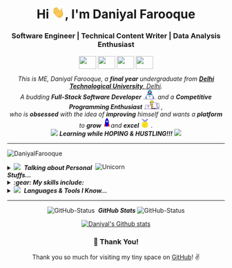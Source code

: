 <h1 align="center">Hi <img src="https://github.com/DaniyalFarooque/DaniyalFarooque/blob/master/Assets/Hi.gif" width="30px">, I'm Daniyal Farooque</h1>
<h3 align="center">Software Engineer | Technical Content Writer | Data Analysis Enthusiast</h3>
<p align="center">
  <a href="https://www.linkedin.com/in/daniyal-farooque-a831b7196/" target="blank"><img align="center" src="https://cdn.jsdelivr.net/npm/simple-icons@3.0.1/icons/linkedin.svg"  height="30" width="40" /></a>
  <a href="https://www.hackerrank.com/decodefreak" target="blank"><img align="center" src="https://cdn.jsdelivr.net/npm/simple-icons@3.0.1/icons/hackerrank.svg" height="30" width="40" /></a>
  <a href="https://auth.geeksforgeeks.org/user/danf7861/profile" target="blank"><img align="center" src="https://cdn.jsdelivr.net/npm/simple-icons@3.0.1/icons/geeksforgeeks.svg" height="30" width="40" /></a>
  <a href = "mailto: danfse049@gmail.com"><img align="center" src="https://simpleicons.org/icons/gmail.svg" height="30" width="40" /></a>
</p>

<p align="center">
  <em>
    This is ME, Daniyal Farooque, a <b>final year</b> undergraduate from <a href="http://dtu.ac.in/"> <b>Delhi Technological University</b>, Delhi</a>. <br>
    A budding <b>Full-Stack Software Developer</b> <img src="https://github.com/DaniyalFarooque/DaniyalFarooque/blob/master/Assets/Developer.gif" width="30px"> and a <b>Competitive Programming Enthusiast</b>&nbsp;<img src="https://github.com/DaniyalFarooque/DaniyalFarooque/blob/master/Assets/Designer.gif" width="36px">&nbsp,<br>who is <b>obsessed</b>
    with the idea of <b>improving</b> himself and wants a <b>platform</b> to 
    <b>grow</b> <img src="https://github.com/DaniyalFarooque/DaniyalFarooque/blob/master/Assets/Rocket.gif" width="18px">and 
    <b>excel</b> <img src="https://github.com/DaniyalFarooque/DaniyalFarooque/blob/master/Assets/Medal.gif" width="20px">&nbsp.
  </em> 
  <br>
  <img src="https://media.giphy.com/media/VgCDAzcKvsR6OM0uWg/giphy.gif" width="50" /> <b><i>Learning while HOPING & HUSTLING!!!</i></b> <img src="https://media.giphy.com/media/7j2hfyeVcDtf2/giphy.gif" width="50" />
</p>

<hr>

<p align="left"> <img src="https://komarev.com/ghpvc/?username=DaniyalFarooque&label=Profile%20views&color=0e75b6&style=flat" alt="DaniyalFarooque" /> </p>
<img align="right" width=300px alt="Unicorn" src="https://media.giphy.com/media/3ohs4BSacFKI7A717y/giphy.gif" />

<details>
  <summary>
    <img src="https://media.giphy.com/media/ObNTw8Uzwy6KQ/giphy.gif" width="30px">&nbsp;
    <i><strong>Talking about Personal Stuffs...</strong></i>
  </summary>

✔ Pronouns: ***He/His*** or ***TeamMaker***😉 <br>
✔ I’m currently learning **ReactJS** & **NodeJS**<br>
✔ I’m looking to collaborate with any **Open - Source contribution**<br>
✔ I regularly write articles on [GeeksforGeeks](https://auth.geeksforgeeks.org/user/danf7861/articles) <br>
✔ Ask me about anything, I am happy to help, only if the ball is in my court!😉<br>
</details>

<details>
  <summary>
    <i><strong>:gear: My skills include:</strong></i>
  </summary>

- **Languages**: `C`, `C++`, `Python`, `JavaScript`

- **Frontend**: `React`, `Redux`

- **Backend**: `Node.js`, `Express`, `Firebase`, `PHP`

- **Databases**: `MySQL`, `MongoDB`

<!-- - **Testing frameworks**: `Selenium`, `Jmeter`, `Locust` -->

<!-- - **Technical Practices**:  -->

</details>

<details>
  <summary>
    <img src="https://media.giphy.com/media/ObNTw8Uzwy6KQ/giphy.gif" width="30px">&nbsp;
    <i><strong>Languages & Tools I Know...</strong></i>
  </summary>
<p align="center">
  <code> <img height="50" src="https://raw.githubusercontent.com/devicons/devicon/master/icons/c/c-original.svg"> </code>
  <code> <img height="50" src="https://raw.githubusercontent.com/devicons/devicon/master/icons/cplusplus/cplusplus-original.svg"> </code>
  <code> <img height="50" src="https://github.com/DaniyalFarooque/DaniyalFarooque/blob/master/Assets//git.svg"> </code>
  <code> <img height="50" src="https://github.com/DaniyalFarooque/DaniyalFarooque/blob/master/Assets//linux-ar21.svg"> </code>
  <code> <img height="50" src="https://github.com/DaniyalFarooque/DaniyalFarooque/blob/master/Assets//mysql-ar21.svg"> </code>
  <code> <img height="50" src="https://cdn.jsdelivr.net/npm/simple-icons@3.0.1/icons/firebase.svg"> </code>
  <code> <img height="50" src="https://github.com/DaniyalFarooque/DaniyalFarooque/blob/master/Assets//mongodb-ar21.svg"> </code>
  <code> <img height="50" src="https://cdn.jsdelivr.net/npm/simple-icons@3.0.1/icons/php.svg"> </code>
  <code> <img height="50" src="https://raw.githubusercontent.com/devicons/devicon/master/icons/javascript/javascript-original.svg"> </code>
  <code> <img height="50" src="https://github.com/DaniyalFarooque/DaniyalFarooque/blob/master/Assets//html5.svg"> </code>
  <code> <img height="50" src="https://raw.githubusercontent.com/devicons/devicon/master/icons/css3/css3-original-wordmark.svg"> </code>
  <code> <img height="50" src="https://raw.githubusercontent.com/devicons/devicon/master/icons/express/express-original-wordmark.svg"> </code>
  <code> <img height="50" src="https://raw.githubusercontent.com/devicons/devicon/master/icons/nodejs/nodejs-original-wordmark.svg"> </code>
  <code> <img height="50" src="https://raw.githubusercontent.com/devicons/devicon/master/icons/react/react-original-wordmark.svg"> </code>
  <code> <img height="50" src="https://cdn.jsdelivr.net/npm/simple-icons@3.0.1/icons/visualstudiocode.svg"> </code>
  <code> <img height="50" src="https://github.com/DaniyalFarooque/DaniyalFarooque/blob/master/Assets/python-icon.svg"> </code> 
  <code> <img height="50" src="https://github.com/DaniyalFarooque/DaniyalFarooque/blob/master/Assets//jp.svg"> </code>
  <code> <img height="50" src="https://upload.wikimedia.org/wikipedia/commons/1/1d/PyCharm_Icon.svg"> </code>
</p>
</details>

<hr>

<p align="center">
  <img src="https://media.giphy.com/media/8UHRm5oY4k4FDxq5QG/giphy.gif" width="30px" alt="GitHub-Status"/>&nbsp;
  <i><strong>GitHub Stats</strong></i>
  <img src="https://media.giphy.com/media/8UHRm5oY4k4FDxq5QG/giphy.gif" width="30px" alt="GitHub-Status"/>
</p>

<span align="center">

[![Daniyal's Github stats](https://github-readme-stats.vercel.app/api?username=DaniyalFarooque&bg_color=30,e96443,904e95&title_color=fff&text_color=fff&show_icons=true)](https://github.com/DaniyalFarooque/)
</span>

<!-- [![Top Langs](https://github-readme-stats.vercel.app/api/top-langs/?username=DaniyalFarooque&bg_color=30,e96443,904e95&title_color=fff&text_color=fff)](https://github.com/DaniyalFarooque) -->


### 🤗 Thank You!

Thank you so much for visiting my tiny space on [GitHub](https://github.com/DaniyalFarooque?tab=repositories)! ✌️